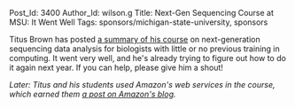 Post_Id: 3400
Author_Id: wilson.g
Title: Next-Gen Sequencing Course at MSU: It Went Well
Tags: sponsors/michigan-state-university, sponsors

<p>Titus Brown has posted <a href="http://ivory.idyll.org/blog/jun-10/ngs-course-postmortem.html">a summary of his course</a> on next-generation sequencing data analysis for biologists with little or no previous training in computing. It went very well, and he's already trying to figure out how to do it again next year. If you can help, please give him a shout!</p>
<p><em>Later: Titus and his students used Amazon's web services in the course, which earned them <a href="http://aws.typepad.com/aws/2010/06/big-data-workshop-and-ec2.html">a post on Amazon's blog</a>.</em></p>
